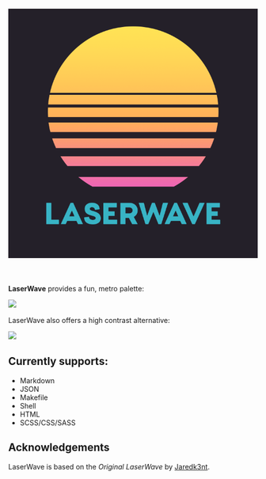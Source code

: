 <p align="center" style="margin-bottom: 50px">
  <img alt="LaserWave logo" src="Images/extension/laserwave-logo.png">
</p>

<!--
🎈 To give users an idea of what your theme looks like, it's a great idea to show big, beautiful screenshots of your theme in action:
-->

**LaserWave** provides a fun, metro palette:

![](https://nova.app/images/en/dark/editor.png)

<!--
🎈 If your extension provides multiple variations, don't forget to show those too!
-->

LaserWave also offers a high contrast alternative:

![](https://nova.app/images/en/light/editor.png)

## Currently supports:

- Markdown
- JSON
- Makefile
- Shell
- HTML
- SCSS/CSS/SASS

## Acknowledgements

LaserWave is based on the _Original LaserWave_ by [Jaredk3nt](https://github.com/Jaredk3nt/laserwave).
